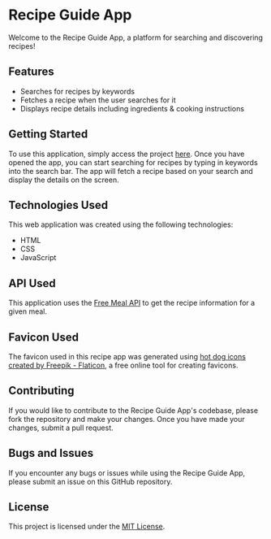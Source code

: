 # Recipe Guide App

Welcome to the Recipe Guide App, a platform for searching and discovering recipes!

## Features

- Searches for recipes by keywords
- Fetches a recipe when the user searches for it
- Displays recipe details including ingredients & cooking instructions

## Getting Started

To use this application, simply access the project [here](#). Once you have opened the app, you can start searching for recipes by typing in keywords into the search bar. The app will fetch a recipe based on your search and display the details on the screen.

## Technologies Used

This web application was created using the following technologies:

- HTML
- CSS
- JavaScript

## API Used

This application uses the [Free Meal API](https://www.themealdb.com/api.php) to get the recipe information for a given meal.

## Favicon Used

The favicon used in this recipe app was generated using [hot dog icons created by Freepik - Flaticon](https://www.flaticon.com/free-icons/hot-dog), a free online tool for creating favicons.

## Contributing

If you would like to contribute to the Recipe Guide App's codebase, please fork the repository and make your changes. Once you have made your changes, submit a pull request.

## Bugs and Issues

If you encounter any bugs or issues while using the Recipe Guide App, please submit an issue on this GitHub repository.

## License

This project is licensed under the [MIT License](https://opensource.org/licenses/MIT).

